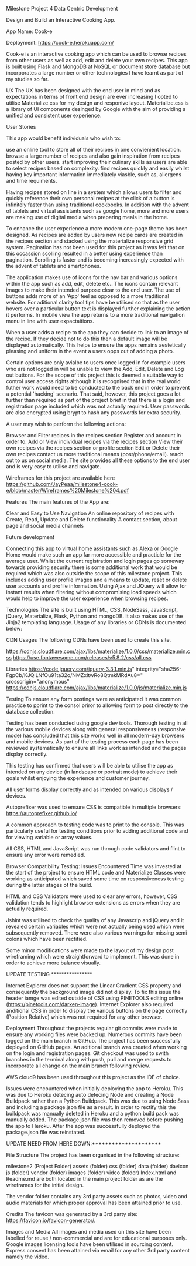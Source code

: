 Milestone Project 4 
Data Centric Development

Design and Build an Interactive Cooking App.

App Name: Cook-e

Deployment: https://cook-e.herokuapp.com/

Cook-e is an interactive cooking app which can be used to browse recipes from other users as well as add, edit and delete your own recipes.  This app is built using Flask and MongoDB at NoSQL or document store database but incorporates a large number or other technologies I have learnt as part of my studies so far.  

UX
The UX has been designed with the end user in mind and as expectations in terms of front end design are ever increasing I opted to utilise Materialize.css for my design and responive layout.  Materialize.css is a library of UI components desinged by Google with the aim of providing a unified and consistent user experience.

User Stories

This app would benefit individuals who wish to:

use an online tool to store all of their recipes in one convienient location.
browse a large number of recipes and also gain inspiration from recipes posted by other users.
start improving their culinary skills as users are able to select recipes based on complexity.
find recipes quickly and easily whilst having key important information immediately viasble, such as, allergens and time requiments.

Having recipes stored on line in a system which allows users to filter and quickly reference their own personal recipes at the click of a button is infinitely faster than using traditional cookbooks.  In addition with the advent of tablets and virtual assistants such as google home, more and more users are making use of digital media when preparing meals in the home. 

To enhance the user experience a more modern one-page theme has been designed. As recipes are added by users new recipe cards are created in the recipes section and stacked using the materialize responsive grid system.  Pagination has not been used for this project as it was felt that on this occassion scolling resulted in a better using experience than pagination.  Scrolling is faster and is becoming increasingly expected with the advent of tablets and smartphones.

The application makes use of icons for the nav bar and various options within the app such as add, edit, delete etc.. The icons contain relevant images to make their intended purpose clear to the end user.  The use of buttons adds more of an 'App' feel as opposed to a more traditional website.  For aditional clarity tool tips have be utilised so that as the user hovers over a particular button text is displayed further explaining the action it performs.  In mobile view the app returns to a more traditional navigation menu in line with user expactaitions.

When a user adds a recipe to the app they can decide to link to an image of the recipe.  If they decide not to do this then a default image will be displayed automatically.  This helps to ensure the apps remains aestetically pleasing and uniform in the event a users opps out of adding a photo.  

Certain options are only avialbe to users once logged in for example users who are not logged in will be unable to view the Add, Edit, Delete and Log out buttons.  For the scope of this project this is deemed a suitable way to control user access rights although it is recognised that in the real world futher work would need to be conducted to the back end in order to prevent a potential 'hacking' scenario.  That said, however, this project goes a lot further than required as part of the project brief in that there is a login and registration page included which was not actually required.  User passwords are also encrypted using brypt to hash any passwords for extra security.

A user may wish to perform the following actions:

Browser and Filter recipes in the recipes section
Register and account in order to:
Add or View individual recipes via the recipes section
View their own recipes via the recipes section or profile section
Edit or Delete their own recipes
contact us more traditional means (post/phone/email).
reach out to us on social media.
The site provides all these options to the end user and is very easy to utilise and navigate.

Wireframes for this project are available here https://github.com/JayPeaa/milestone4-cook-e/blob/master/Wireframes%20Milestone%204.pdf

Features
The main features of the App are:

Clear and Easy to Use Navigation
An online repository of recipes with Create, Read, Update and Delete functionality
A contact section, about page and social media channels

Future development

Connecting this app to virtual home assistants such as Alexa or Google Home would make such an app far more accessible and practicle for the average user.
Whilst the current registration and login pages go someway towards providing security there is some additional work that would be required which was also outside the scope of this milestone project.  This includes adding user profile images and a means to update, reset or delete user accounts and profile information.
Using Ajax and JQuery will allow for instant results when filtering without compromising load speeds which would help to improve the user experience when browsing recipes.

Technologies
The site is built using HTML, CSS, NodeSass, JavaScript, jQuery, Materialize, Flask, Python and mongoDB.  It also makes use of the Jinja2 templating language. Usage of any libraries or CDNs is documented below:

CDN Usages
The following CDNs have been used to create this site.

https://cdnjs.cloudflare.com/ajax/libs/materialize/1.0.0/css/materialize.min.css
https://use.fontawesome.com/releases/v5.8.2/css/all.css

Libraries
https://code.jquery.com/jquery-3.3.1.min.js" integrity="sha256-FgpCb/KJQlLNfOu91ta32o/NMZxltwRo8QtmkMRdAu8=" crossorigin="anonymous" https://cdnjs.cloudflare.com/ajax/libs/materialize/1.0.0/js/materialize.min.js

Testing
To ensure any form postings were as anticipated it was common practice to pprint to the consol priror to allowing form to post directly to the database collection.

Testing has been conducted using google dev tools. Thorough testing in all the various mobile devices along with general responsiveness (responsive mode) has concluded that this site works well in all modern-day browsers and mobile devices. As part of the testing process each page has been reviewed systematically to ensure all links work as intended and the pages display correctly.

This testing has confirmed that users will be able to utilise the app as intended on any device (in landscape or portrait mode) to achieve their goals whilst enjoying the experience and customer journey.

All user forms display correctly and as intended on various displays / devices.

Autoprefixer was used to ensure CSS is compatible in multiple browsers: https://autoprefixer.github.io/

A common approach to testing code was to print to the console. This was particularly useful for testing conditions prior to adding additional code and for viewing variable or array values.

All CSS, HTML and JavaScript was run through code validators and flint to ensure any error were remedied.

Browser Compatibility Testing:
Issues Encountered
Time was invested at the start of the project to ensure HTML code and Materialize Classes were working as anticipated which saved some time on responsiveness testing during the latter stages of the build. 

HTML and CSS Validators were used to clear any errors, however, CSS validation tends to highlight browser extensions as errors when they are actually required.

Jshint was utilised to check the quality of any Javascrip and jQuery and it revealed certain variables which were not actually being used which were subsequently removed. There were also various warnings for missing semi colons which have been rectified.

Some minor modifications were made to the layout of my design post wireframing which were straightforward to implement. This was done in order to achieve more balance visually.

UPDATE TESTING ****************

Internet Explorer does not support the Linear Gradient CSS property and consequently the background image did not display. To fix this issue the header iamge was edited outside of CSS using PINETOOLS editing online (https://pinetools.com/darken-image). Internet Explorer also required anditional CSS in order to display the various buttons on the page correctly (Position Relative) which was not required for any other browser.


Deployment
Throughout the projects regular git commits were made to ensure any working files were backed up. Numerous commits have been logged on the main branch in GitHub. The project has been successfully deployed on GitHub pages.
An aditional branch was created when working on the login and registration pages.  Git checkout was used to swith branches in the terminal along with push, pull and merge requests to incorporate all change on the main branch following review. 

AWS cloud9 has been used throughout this project as the IDE of choice.

Issues were encountered when initially deploying the app to Heroku. This was due to Heroku detecing auto detecing Node and creating a Node Buildpack rather than a Python Buildpack. This was due to using Node Sass and including a package.json file as a result.  In order to rectify this the buildpack was manually deleted in Heroku and a python build pack was manually added.  The package.json file was then removed before pushing the app to Heroku.  After the app was successfully deployed the package.json file was reinstated.

UPDATE NEED FROM HERE DOWN:*********************

File Structure
The project has been organised in the following structure:

milestone2 (Project Folder)
assets (folder)
css (folder)
data (folder)
davicon
js (folder)
vendor (folder)
images (folder)
video (folder)
Index.html and Readme.md are both located in the main project folder as are the wireframes for the initial design.

The vendor folder contains any 3rd party assets such as photos, video and audio materials for which proper approval has been attained prior to use.

Credits
The favicon was generated by a 3rd party site: https://favicon.io/favicon-generator/.

Images and Media
All images and media used on this site have been labelled for reuse / non-commercial and are for educational purposes only. Google images licensing tools have been utilised in sourcing content. Express consent has been attained via email for any other 3rd party content namely the video.